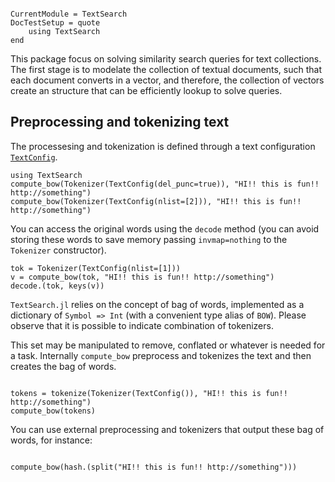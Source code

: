 ```@meta

CurrentModule = TextSearch
DocTestSetup = quote
    using TextSearch
end
```

This package focus on solving similarity search queries for text collections. The first stage is to modelate the collection of textual documents, such that each document converts in a vector, and therefore, the collection of vectors create an structure that can be efficiently lookup to solve queries.


## Preprocessing and tokenizing text

The processesing and tokenization is defined through a text configuration [`TextConfig`](@ref).

```@repl Preprocessing
using TextSearch
compute_bow(Tokenizer(TextConfig(del_punc=true)), "HI!! this is fun!! http://something")
compute_bow(Tokenizer(TextConfig(nlist=[2])), "HI!! this is fun!! http://something")
```

You can access the original words using the `decode` method (you can avoid storing these words to save memory passing `invmap=nothing` to the `Tokenizer` constructor).
```@repl Preprocessing
tok = Tokenizer(TextConfig(nlist=[1]))
v = compute_bow(tok, "HI!! this is fun!! http://something")
decode.(tok, keys(v))
```

`TextSearch.jl` relies on the concept of bag of words, implemented as a dictionary of `Symbol => Int` (with a convenient type alias of `BOW`). Please observe that it is possible to indicate combination of tokenizers.

This set may be manipulated to remove, conflated or whatever is needed for a task. Internally `compute_bow` preprocess and tokenizes the text and then creates the bag of words.

```@repl Preprocessing

tokens = tokenize(Tokenizer(TextConfig()), "HI!! this is fun!! http://something")
compute_bow(tokens)
```

You can use external preprocessing and tokenizers that output these bag of words, for instance:

```@repl Preprocessing

compute_bow(hash.(split("HI!! this is fun!! http://something")))
```
